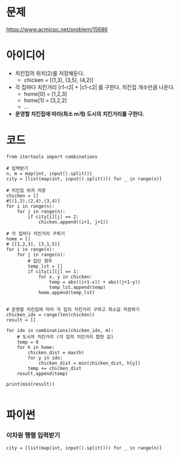 # 문제
https://www.acmicpc.net/problem/15686


# 아이디어
- 치킨집의 위치(2)를 저장해둔다.
  - chicken = [(1,3), (3,5), (4,2)]
- 각 집마다 치킨거리 |r1-r2| + |c1-c2| 를 구한다. 치킨집 개수만큼 나온다.
  - home[0] = [1,2,3]
  - home[1] = [3,2,2]
  - ...
- **운영할 치킨집에 따라(최소 m개) 도시의 치킨거리를 구한다.**



# 코드
```{python}
from itertools import combinations

# 입력받기
n, m = map(int, input().split())
city = [list(map(int, input().split())) for _ in range(n)]

# 치킨집 위치 저장
chicken = []
#[(1,3),(2,4),(3,4)]
for i in range(n):
    for j in range(n):
        if city[i][j] == 2:
            chicken.append((i+1, j+1))

# 각 집마다 치킨거리 구하기
home = []
# [[1,2,3], [3,1,5]]
for i in range(n):
    for j in range(n):
        # 집인 경우
        temp_lst = []
        if city[i][j] == 1:
            for x, y in chicken:
                temp = abs((i+1-x)) + abs((j+1-y))
                temp_lst.append(temp)
            home.append(temp_lst)


# 운영할 치킨집에 따라 각 집의 치킨거리 구하고 최소값 저장하기
chicken_idx = range(len(chicken))
result = []

for idx in combinations(chicken_idx, m):
    # 도시의 치킨거리 (각 집의 치킨거리 합한 값)
    temp = 0
    for h in home:
        chicken_dist = max(h)
        for y in idx:
            chicken_dist = min(chicken_dist, h[y])
        temp += chicken_dist
    result.append(temp)

print(min(result))


```




# 파이썬
### 이차원 행렬 입력받기
```{python}
city = [list(map(int, input().split())) for _ in range(n)]
````


